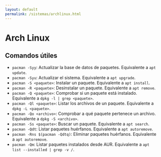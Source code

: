 ```yaml
---
layout: default
permalink: /sistemas/archlinux.html
---
```


# Arch Linux

## Comandos útiles

* `pacman -Syy`: Actualizar la base de datos de paquetes. Equivalente a `apt update`.
* `pacman -Syu`: Actualizar el sistema. Equivalente a `apt upgrade`.
* `pacman -S <paquete>`: Instalar un paquete. Equivalente a `apt install`.
* `pacman -R <paquete>`: Desinstalar un paquete. Equivalente a `apt remove`.
* `pacman -Q <paquete>`: Comprobar si un paquete está instalado. Equivalente a `dpkg -l | grep <paquete>`.
* `pacman -Ql <paquete>`: Listar los archivos de un paquete. Equivalente a `dpkg -L <paquete>`.
* `pacman -Qo <archivo>`: Comprobar a qué paquete pertenece un archivo. Equivalente a `dpkg -S <archivo>`.
* `pacman -Ss <paquete>`: Buscar un paquete. Equivalente a `apt search`.
* `pacman -Qdt`: Listar paquetes huérfanos. Equivalente a `apt autoremove`.
* `pacman -Rns $(pacman -Qdtq)`: Eliminar paquetes huérfanos. Equivalente a `apt autoremove`.
* `pacman -Qm`: Listar paquetes instalados desde AUR. Equivalente a `apt list --installed | grep -v /`.
